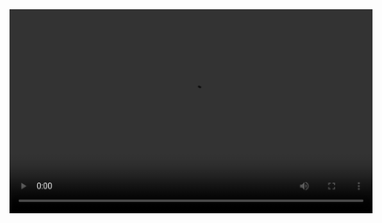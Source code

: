 <video width="640" height="360" controls>
  <source src="HW2/Daniele_Sabatini_1890300.mp4" type="video/mp4">
  Il tuo browser non supporta la riproduzione di video HTML5. Puoi scaricare il video [qui](HW2/Daniele_Sabatini_1890300.mp4).
</video>

